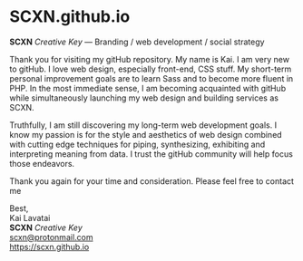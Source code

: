 # SCXN.github.io
**SCXN** *Creative Key* —
Branding / web development / social strategy

Thank you for visiting my gitHub repository. My name is Kai. I am very new to gitHub. I love web design, especially front-end, CSS stuff. My short-term personal improvement goals are to learn Sass and to become more fluent in PHP. In the most immediate sense, I am becoming acquainted with gitHub while simultaneously launching my web design and building services as SCXN.

Truthfully, I am still discovering my long-term web development goals. I know my passion is for the style and aesthetics of web design combined with cutting edge techniques for piping, synthesizing, exhibiting and interpreting meaning from data. I trust the gitHub community will help focus those endeavors.

Thank you again for your time and consideration. Please feel free to contact me

Best,     
Kai Lavatai   
**SCXN** *Creative Key*       
scxn@protonmail.com        
https://scxn.github.io
